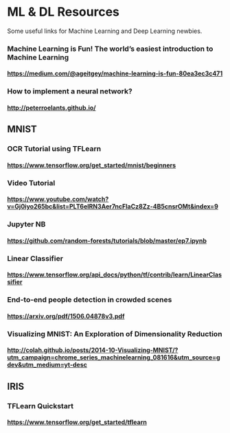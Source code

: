 # ML & DL Resources

Some useful links for Machine Learning and Deep Learning newbies.

### Machine Learning is Fun! The world’s easiest introduction to Machine Learning
#### https://medium.com/@ageitgey/machine-learning-is-fun-80ea3ec3c471

### How to implement a neural network?
#### http://peterroelants.github.io/

## MNIST

### OCR Tutorial using TFLearn
#### https://www.tensorflow.org/get_started/mnist/beginners
### Video Tutorial
#### https://www.youtube.com/watch?v=Gj0iyo265bc&list=PLT6elRN3Aer7ncFlaCz8Zz-4B5cnsrOMt&index=9
### Jupyter NB
#### https://github.com/random-forests/tutorials/blob/master/ep7.ipynb
### Linear Classifier
#### https://www.tensorflow.org/api_docs/python/tf/contrib/learn/LinearClassifier
### End-to-end people detection in crowded scenes
#### https://arxiv.org/pdf/1506.04878v3.pdf
### Visualizing MNIST: An Exploration of Dimensionality Reduction
#### http://colah.github.io/posts/2014-10-Visualizing-MNIST/?utm_campaign=chrome_series_machinelearning_081616&utm_source=gdev&utm_medium=yt-desc

## IRIS
### TFLearn Quickstart
#### https://www.tensorflow.org/get_started/tflearn
